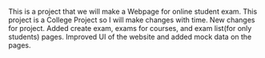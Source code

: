 This is a project that we will make a Webpage for online student exam.
This project is a College Project so I will make changes with time.
New changes for project.
Added create exam, exams for courses, and exam list(for only students) pages.
Improved UI of the website and added mock data on the pages.
